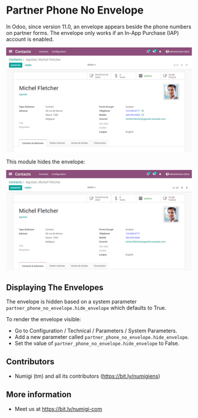 # Partner Phone No Envelope

In Odoo, since version 11.0, an envelope appears beside the phone numbers on partner forms.
The envelope only works if an In-App Purchase (IAP) account is enabled.

![Before Installing](static/description/before_install.png?raw=true)

This module hides the envelope:

![After Installing](static/description/after_install.png?raw=true)

Displaying The Envelopes
------------------------
The envelope is hidden based on a system parameter `partner_phone_no_envelope.hide_envelope`
which defaults to True.

To render the envelope visible:

* Go to Configuration / Technical / Parameters / System Parameters.
* Add a new parameter called `partner_phone_no_envelope.hide_envelope`.
* Set the value of `partner_phone_no_envelope.hide_envelope` to False.

Contributors
------------
* Numigi (tm) and all its contributors (https://bit.ly/numigiens)

More information
----------------
* Meet us at https://bit.ly/numigi-com
